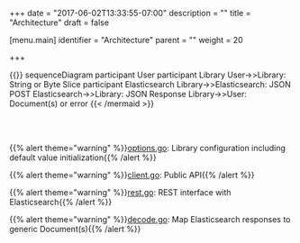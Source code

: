 +++
date = "2017-06-02T13:33:55-07:00"
description = ""
title = "Architecture"
draft = false

[menu.main]
identifier = "Architecture"
parent = ""
weight = 20

+++

{{<mermaid>}}
sequenceDiagram
    participant User
    participant Library
    User->>Library: String or Byte Slice
    participant Elasticsearch
    Library->>Elasticsearch: JSON POST
    Elasticsearch->>Library: JSON Response
    Library->>User: Document(s) or error
{{< /mermaid >}}

<br />
<br />

{{% alert theme="warning" %}}[options.go](https://github.com/b3ntly/elasticsearch/blob/master/options.go): Library configuration including default value initialization{{% /alert %}}

{{% alert theme="warning" %}}[client.go](https://github.com/b3ntly/elasticsearch/blob/master/client.go): Public API{{% /alert %}}

{{% alert theme="warning" %}}[rest.go](https://github.com/b3ntly/elasticsearch/blob/master/rest.go): REST interface with Elasticsearch{{% /alert %}}

{{% alert theme="warning" %}}[decode.go](https://github.com/b3ntly/elasticsearch/blob/master/decode.go): Map Elasticsearch responses to generic Document(s){{% /alert %}}